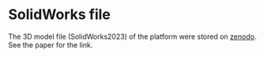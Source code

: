 # SolidWorks file

The 3D model file (SolidWorks2023) of the platform were stored on [zenodo](https://zenodo.org/). See the paper for the link. 
